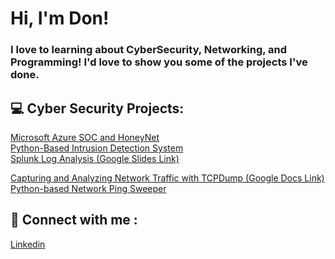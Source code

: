 <h1>Hi, I'm Don!
<h3>I love to learning about CyberSecurity, Networking, and Programming! I'd love to show you some of the projects I've done.</h3>

<h2> 💻 Cyber Security Projects:</h2>
<a href="https://github.com/DonDon693/Microsoft-Azure-SOC-and-HoneyNet"> Microsoft Azure SOC and HoneyNet <br /></a>
<a href="https://github.com/DonDon693/Python-Based-IDS/tree/main"> Python-Based Intrusion Detection System <br /></a>
<a href="https://docs.google.com/presentation/d/1vZUqXOVA5twxAbmjq6wKguAbiWddZAxbsu4MOyWbjzo/edit?usp=sharing"> Splunk Log Analysis (Google Slides Link) <br /> </a>

<a href="https://docs.google.com/document/d/1LnW-_VE5rBaXdLZssQu0ROdWrGmsRQIvpuvlgwCBSRY/edit?usp=sharing"> Capturing and Analyzing Network Traffic with TCPDump (Google Docs Link) <br /></a>
<a href="https://github.com/DonDon693/Python-Based-Network-Ping-Sweeper/tree/main"> Python-based Network Ping Sweeper <br /></a>
<h2> 🤳 Connect with me :</h2>
  <a href="https://www.linkedin.com/in/donatoleal369/"> Linkedin</a>
